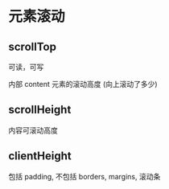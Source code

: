 # 元素滚动

## scrollTop

可读，可写

内部 content 元素的滚动高度 (向上滚动了多少)

## scrollHeight

内容可滚动高度

## clientHeight

包括 padding, 不包括 borders, margins, 滚动条
